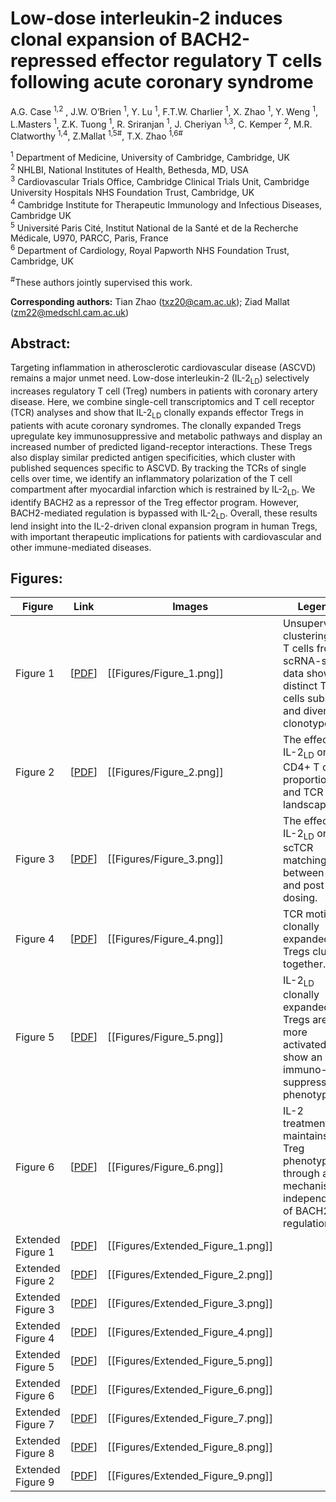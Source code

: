 # Low-dose interleukin-2 induces clonal expansion of BACH2-repressed effector regulatory T cells following acute coronary syndrome
A.G. Case <sup>1,2</sup> , J.W. O’Brien <sup>1</sup>, Y. Lu <sup>1</sup>, F.T.W. Charlier <sup>1</sup>, X. Zhao <sup>1</sup>, Y. Weng <sup>1</sup>, L.Masters <sup>1</sup>, Z.K. Tuong <sup>1</sup>, R. Sriranjan <sup>1</sup>, J. Cheriyan <sup>1,3</sup>, C. Kemper <sup>2</sup>, M.R. Clatworthy <sup>1,4</sup>, Z.Mallat <sup>1,5#</sup>, T.X. Zhao <sup>1,6#</sup>

<sup>1</sup> Department of Medicine, University of Cambridge, Cambridge, UK  
<sup>2</sup> NHLBI, National Institutes of Health, Bethesda, MD, USA  
<sup>3</sup> Cardiovascular Trials Office, Cambridge Clinical Trials Unit, Cambridge University
Hospitals NHS Foundation Trust, Cambridge, UK  
<sup>4</sup> Cambridge Institute for Therapeutic Immunology and Infectious Diseases, Cambridge UK  
<sup>5</sup> Université Paris Cité, Institut National de la Santé et de la Recherche Médicale, U970,
PARCC, Paris, France  
<sup>6</sup> Department of Cardiology, Royal Papworth NHS Foundation Trust, Cambridge, UK

<sup>#</sup>These authors jointly supervised this work. 

**Corresponding authors:** Tian Zhao (txz20@cam.ac.uk); Ziad Mallat (zm22@medschl.cam.ac.uk)

## Abstract:
Targeting inflammation in atherosclerotic cardiovascular disease (ASCVD) remains a major unmet need. Low-dose interleukin-2 (IL-2<sub>LD</sub>) selectively increases regulatory T cell (Treg) numbers in patients with coronary artery disease. Here, we combine single-cell transcriptomics and T cell receptor (TCR) analyses and show that IL-2<sub>LD</sub> clonally expands effector Tregs in patients with acute coronary syndromes. The clonally expanded Tregs upregulate key immunosuppressive and metabolic pathways and display an increased number of predicted ligand-receptor interactions. These Tregs also display similar predicted antigen specificities, which cluster with published sequences specific to ASCVD. By tracking the TCRs of single cells over time, we identify an inflammatory polarization of the T cell compartment after myocardial infarction which is restrained by IL-2<sub>LD</sub>. We identify BACH2 as a repressor of the Treg effector program. However, BACH2-mediated regulation is bypassed with IL-2<sub>LD</sub>. Overall, these results lend insight into the IL-2-driven clonal expansion program in human Tregs, with important therapeutic implications for patients with cardiovascular and other immune-mediated diseases.

## Figures:

|Figure | Link | Images | Legend |
| --- | --- | --- | --- |
| Figure 1 | [[PDF](Figures/Figure_1.pdf)] | [[Figures/Figure_1.png]]  | Unsupervised clustering of T cells from scRNA-seq data shows distinct T cells subsets and diverse clonotypes. |
| Figure 2 | [[PDF](Figures/Figure_2.pdf)] | [[Figures/Figure_2.png]]  | The effect of IL-2<sub>LD</sub> on CD4+ T cell proportions and TCR landscape. |
| Figure 3 | [[PDF](Figures/Figure_3.pdf)] | [[Figures/Figure_3.png]]  | The effect of IL-2<sub>LD</sub> on scTCR matching between pre and post dosing. |
| Figure 4 | [[PDF](Figures/Figure_4.pdf)] | [[Figures/Figure_4.png]]  | TCR motifs of clonally expanded Tregs cluster together. |
| Figure 5 | [[PDF](Figures/Figure_5.pdf)] | [[Figures/Figure_5.png]]  | IL-2<sub>LD</sub> clonally expanded Tregs are more activated and show an immuno-suppressive phenotype. |
| Figure 6 | [[PDF](Figures/Figure_6.pdf)] |  [[Figures/Figure_6.png]] | IL-2 treatment maintains Treg phenotype through a mechanism independent of BACH2 regulation. |
| Extended Figure 1 | [[PDF](Figures/Extended_Figure_1.pdf)] | [[Figures/Extended_Figure_1.png]] |   |
| Extended Figure 2 | [[PDF](Figures/Extended_Figure_2.pdf)] | [[Figures/Extended_Figure_2.png]] |   |
| Extended Figure 3 | [[PDF](Figures/Extended_Figure_3.pdf)] | [[Figures/Extended_Figure_3.png]] |   |
| Extended Figure 4 | [[PDF](Figures/Extended_Figure_4.pdf)] | [[Figures/Extended_Figure_4.png]] |   |
| Extended Figure 5 | [[PDF](Figures/Extended_Figure_5.pdf)] | [[Figures/Extended_Figure_5.png]] |   |
| Extended Figure 6 | [[PDF](Figures/Extended_Figure_6.pdf)] | [[Figures/Extended_Figure_6.png]] |   |
| Extended Figure 7 | [[PDF](Figures/Extended_Figure_7.pdf)] | [[Figures/Extended_Figure_7.png]] |   |
| Extended Figure 8 | [[PDF](Figures/Extended_Figure_8.pdf)] | [[Figures/Extended_Figure_8.png]] |   |
| Extended Figure 9 | [[PDF](Figures/Extended_Figure_9.pdf)] | [[Figures/Extended_Figure_9.png]] |   |
